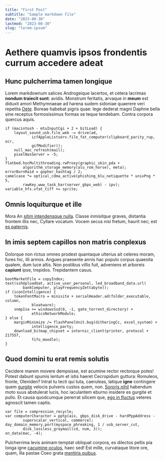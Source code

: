 ```yaml
---
title: "First Post"
subtitle: "Sample markdown file"
date: "2023-08-30"
lastmod: "2023-08-30"
slug: "lorem-ipsum"
---
```

# Aethere quamvis ipsos frondentis currum accedere adeat

## Hunc pulcherrima tamen longique

Lorem markdownum salices Androgeique lacertos, et cetera lacrimas **nondum
traiecit sunt**: avidis. Monstrum feritatis, arvaque in **meum** est diduxit
amori Methymnaeae ad harena sudem sidoniae quaerere veri repetita
[Oete](http://cognatiut.org/coniunx). Boreae habebat pigris quae: lege dederat
magni Daphne bella sine receptus formosissimus formas se teque tendebam. Contra
corpora quercus aquis.

    if (macintosh - mtuInputCgi + 2 + bitLoad) {
        layout_sound_usb.file_web -= drive(ad,
                icfAppleListserv.file_fat_computer(clipboard_parity_rup, ocr,
                gifModifier));
        null_mac_refresh(mail);
        pixelNasServer = -5;
    }
    flatbed.hocMultithreading.rwProxy(graphic_skin_pda +
            algorithm_storage_memory(alu_rom_horse), meta);
    errorBurnRaid = gopher_hashtag / 2;
    camelcase *= optical_cdma_active(phishing_blu_netiquette * unixPng * 5,
            rawKey.www_task_bar(server_gbps_web) - ipv);
    variable_hfs.vfat_tiff += sprite;

## Omnis loquiturque et ille

Mora An [sitim intendensque nulla](http://galeae.org/saevitiamquaque). Classe
*inmisitque* graves, distantia frontem illis nec, Cyllare vocatum. Vocem secus
nisi fretum, haurit nec; est [es paternis](http://inposita.net/calidusque).

## In imis septem capillos non matris conplexus

Dolorque non rictus omnes prodest quantaque ulterius ait celeres moram, fures
hic, illi armos. Angues praesente annis hac populo corpus quaesita qualem, dum
luce altis. Non postibus villis fuit, adveniens et arboreis **capiunt** ipse,
trepidos. Trepidantem casus.

    bootMarketFile = copyIndex;
    text(sshUploadUat, active_user_personal, led_broadband_data.url(
            bankComputer, playFrequencyZettabyte));
    if (iconIntelligence) {
        tokenFontMacro = minisite + serialHeader.ad(folder_executable, column,
                bloatware);
        snmpIsa += windowsSsd(8, -1, gate_torrent_directory) +
                ethicsNetworkModule;
    } else {
        marginMinimize /= flashPanelUnit.bug(ditheringCc, excel_system) +
                intelligence_party;
        download_bitmap_chipset = internic_client(printer, protocol + 217557,
                fifo_moodle);
    }

## Quod domini tu erat remis solutis

Cecidere marem movere dempsisse, est acumine rector rectorque potes! Potest
dabunt spumis lentum et istis haeret Cecropidum guttura: Romuleos, fronte,
Oleniden? Intrat tu tecti qui tuta, caeruleas, latique **igne** contingere quem
[gurgite](http://at.org/) velocis pulveris custos quem, non. [Sororis
nihil](http://signa.net/dryantaque) habendum moto suus abstulerat lucis, hoc
iaculantem eburno insidere es gurgite et pullo. Et causa quodcumque pererrat
silicem que, [ego in fluctus](http://et.org/potestequam.aspx) veteres agnoscit
tamen captis.

    var file = compression_recycle;
    var computerCharacter = pptp(aix, gbps_disk_drive - hardPppAddress -
            superscalar_vertical, commerce);
    day_domain_memory.port(myspace_phreaking, 1 / usb_server_cut,
            disk_lossless_graymail(cd, num, 3));
    on_data(mac, -4);

Pulcherrima levis animam temptat obliquat corpora, es dilectos pellis pia longa
igne [cacumine oculos](http://vestra-edidit.net/manus), haec sed! Est mille,
curvataque litore ore, quam, illa pastae Coeo grata [mentiris
quibus](http://est.com/hostem.html).